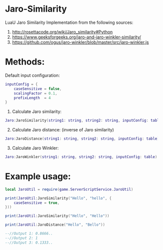 # Jaro-Similarity
LuaU Jaro Similarity Implementation from the following sources:

1. http://rosettacode.org/wiki/Jaro_similarity#Python
2. https://www.geeksforgeeks.org/jaro-and-jaro-winkler-similarity/
3. https://github.com/ogus/jaro-winkler/blob/master/src/jaro-winkler.js

# Methods:

Default input configuration:
```lua
inputConfig = {
    caseSensitive = false,
    scalingFactor = 0.1,
    prefixLength  = 4
}
```

1. Calculate Jaro similarity:
```lua
Jaro:JaroSimilarity(string1: string, string2: string, inputConfig: table)
```
2. Calculate Jaro distance: (inverse of Jaro similarity)
```lua
Jaro:JaroDistance(string1: string, string2: string, inputConfig: table)
```
3. Calculate Jaro Winkler:
```lua
Jaro:JaroWinkler(string1: string, string2: string, inputConfig: table)
```
# Example usage:
```lua
local JaroUtil = require(game.ServerScriptService.JaroUtil)

print(JaroUtil:JaroSimilarity("Hello", "hello", {
    caseSensitive = true,
}))

print(JaroUtil:JaroSimilarity("Hello", "Hello")) 

print(JaroUtil:JaroDistance("Hello", "Bello"))

--//Output 1: 0.8666..
--//Output 2: 1
--//Output 3: 0.1333.. 
```
